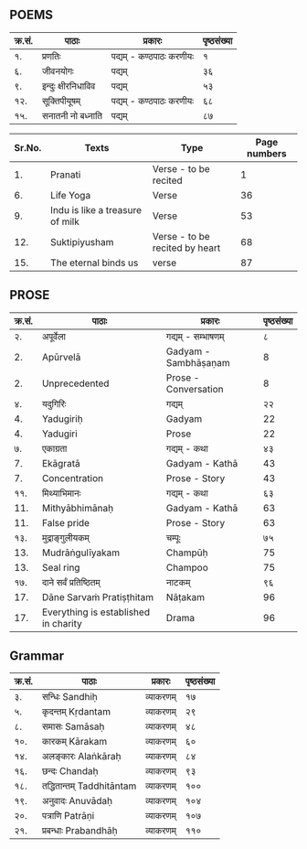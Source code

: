 ## POEMS

|क्र.सं.| पाठाः |प्रकारः|पृष्ठसंख्या|
|-|-|-|-|
|१.| प्रणतिः |पद्यम् - कण्ठपाठः करणीयः |१|
|६.| जीवनयोगः |पद्यम् |३६|
|९.| इन्दुः क्षीरनिधाविव| पद्यम् |५३|
|१२.| सूक्तिपीयूषम् |पद्यम् - कण्ठपाठः करणीयः |६८|
|१५.| सनातनी नो बध्नाति |पद्यम् |८७|

|Sr.No.| Texts | Type |Page numbers|
|-|-|-|-|
|1.| Pranati |Verse - to be recited |1|
|6.| Life Yoga |Verse |36|
|9.| Indu is like a treasure of milk| Verse |53|
|12.| Suktipiyusham |Verse - to be recited by heart |68|
|15.| The eternal binds us |verse |87|

## PROSE
|क्र.सं.| पाठाः |प्रकारः|पृष्ठसंख्या|
|-|-|-|-|
|२.| अपूर्वेला |गद्यम् - सम्भाषणम् |८|
|2.| Apūrvelā |Gadyam - Sambhāṣaṇam|8|
|2.| Unprecedented |Prose - Conversation |8|
|४.| यदुगिरिः |गद्यम् |२२|
|4.| Yadugiriḥ |Gadyam|22|
|4.| Yadugiri |Prose |22|
|७.| एकाग्रता |गद्यम् - कथा |४३|
|7.| Ekāgratā |Gadyam - Kathā|43|
|7.| Concentration |Prose - Story |43|
|११.| मिथ्याभिमानः |गद्यम् - कथा |६३|
|11.| Mithyābhimānaḥ |Gadyam - Kathā|63|
|11.| False pride |Prose - Story |63|
|१३.| मुद्राङ्गुलीयकम् |चम्पूः |७५|
|13.| Mudrāṅgulīyakam |Champūḥ|75|
|13.| Seal ring |Champoo |75|
|१७.| दाने सर्वं प्रतिष्ठितम् |नाटकम् |९६|
|17.| Dāne Sarvaṁ Pratiṣṭhitam |Nāṭakam|96|
|17.| Everything is established in charity |Drama |96|

## Grammar

|क्र.सं.| पाठाः |प्रकारः|पृष्ठसंख्या|
|-|-|-|-|
|३.| सन्धिः Sandhiḥ |व्याकरणम् |१७|
|५.| कृदन्तम् Kṛdantam |व्याकरणम् |२९|
|८.| समासः Samāsaḥ|व्याकरणम् |४८|
|१०.| कारकम् Kārakam|व्याकरणम् |६०|
|१४.| अलङ्कारः Alaṅkāraḥ|व्याकरणम् |८४|
|१६.| छन्दः Chandaḥ|व्याकरणम् |९३|
|१८.| तद्धितान्तम् Taddhitāntam|व्याकरणम् |१००|
|१९.| अनुवादः Anuvādaḥ|व्याकरणम् |१०४|
|२०.| पत्राणि Patrāṇi|व्याकरणम् |१०७|
|२१.| प्रबन्धाः Prabandhāḥ|व्याकरणम् |११०|

